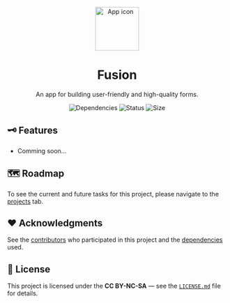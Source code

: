 <p align="center">
  <img width="100" src="https://github.com/rapid-integration/fusion/assets/98274273/97b75bfe-ebd7-4706-a0d6-d439ead56100" alt="App icon" />
</p>

<h1 align="center">
  Fusion
</h1>

<p align="center">
  An app for building user-friendly and high-quality forms.
</p>

<p align="center">
  <img src="https://img.shields.io/librariesio/github/rapid-integration/fusion" alt="Dependencies" />
  <img src="https://img.shields.io/github/actions/workflow/status/rapid-integration/fusion/python.yml" alt="Status" />
  <img src="https://img.shields.io/github/repo-size/rapid-integration/fusion" alt="Size" />
</p>

## 🗝️ Features

* Comming soon…

## 🗺️ Roadmap

To see the current and future tasks for this project, please navigate to the [projects](https://github.com/rapid-integration/fusion/projects) tab.

## ❤️ Acknowledgments

See the [contributors](https://github.com/rapid-integration/fusion/contributors) who participated in this project and the [dependencies](https://github.com/rapid-integration/fusion/network/dependencies) used.

## 📜 License

This project is licensed under the **CC BY-NC-SA** — see the [`LICENSE.md`](LICENSE.md) file for details.
